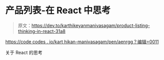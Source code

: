 # 产品列表-在 React 中思考

> 原文：<https://dev.to/karthikeyanmanivasagam/product-listing-thinking-in-react-31a8>

[https://code codes . io/kart hikan-manivasagam/pen/aenrgg？编辑=0011](https://codepen.io/karthikeyan-manivasagam/pen/aeNRgG?editors=0011)

关于 React 的思考